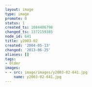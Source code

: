 ```yaml
---
layout: image
type: image
promote: 0
status: 1
created_ts: 1084406798
changed_ts: 1372159385
node_id: 641
title: y2003-02
created: '2004-05-13'
changed: '2013-06-25'
aliases: []
tags:
- Older
images:
- - src: image/images/y2003-02-641.jpg
    name: y2003-02-641.jpg
---
```


